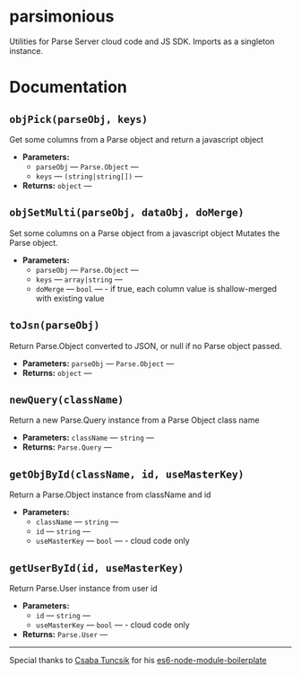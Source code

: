# parsimonious
Utilities for Parse Server cloud code and JS SDK. Imports as a singleton instance.
# Documentation

## `objPick(parseObj, keys)`

Get some columns from a Parse object and return a javascript object

 * **Parameters:**
   * `parseObj` — `Parse.Object` — 
   * `keys` — `(string|string[])` — 
 * **Returns:** `object` — 

## `objSetMulti(parseObj, dataObj, doMerge)`

Set some columns on a Parse object from a javascript object Mutates the Parse object.

 * **Parameters:**
   * `parseObj` — `Parse.Object` — 
   * `keys` — `array|string` — 
   * `doMerge` — `bool` — - if true, each column value is shallow-merged with existing value

## `toJsn(parseObj)`

Return Parse.Object converted to JSON, or null if no Parse object passed.

 * **Parameters:** `parseObj` — `Parse.Object` — 
 * **Returns:** `object` — 

## `newQuery(className)`

Return a new Parse.Query instance from a Parse Object class name

 * **Parameters:** `className` — `string` — 
 * **Returns:** `Parse.Query` — 

## `getObjById(className, id, useMasterKey)`

Return a Parse.Object instance from className and id

 * **Parameters:**
   * `className` — `string` — 
   * `id` — `string` — 
   * `useMasterKey` — `bool` — - cloud code only

## `getUserById(id, useMasterKey)`

Return Parse.User instance from user id

 * **Parameters:**
   * `id` — `string` — 
   * `useMasterKey` — `bool` — - cloud code only
 * **Returns:** `Parse.User` — 
 
---
Special thanks to [Csaba Tuncsik](https://github.com/cstuncsik) for his [es6-node-module-boilerplate](https://github.com/cstuncsik/es6-node-module-boilerplate)